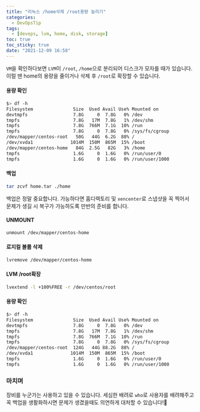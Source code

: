 ```yaml
---
title: "리눅스 /home삭제 /root용량 늘리기"
categories:
  - DevOpsTip
tags:
  - [devops, lvm, home, disk, storage]
toc: true
toc_sticky: true
date: "2021-12-09 16:58"
---
```


``VM``을 확인하다보면 ``LVM``이 ``/root``, ``/home``으로 분리되어 디스크가 모자를 때가 있습니다. 이럴 땐 home의 용량을 줄이거나 삭제 후 ``/root``로 확장할 수 있습니다.

#### 용량 확인

```bash
$> df -h
Filesystem               Size  Used Avail Use% Mounted on
devtmpfs                 7.8G     0  7.8G   0% /dev
tmpfs                    7.8G   17M  7.8G   1% /dev/shm
tmpfs                    7.8G  766M  7.1G  10% /run
tmpfs                    7.8G     0  7.8G   0% /sys/fs/cgroup
/dev/mapper/centos-root   50G   44G  6.2G  88% /
/dev/xvda1              1014M  150M  865M  15% /boot
/dev/mapper/centos-home   84G  2.5G   82G   3% /home
tmpfs                    1.6G     0  1.6G   0% /run/user/0
tmpfs                    1.6G     0  1.6G   0% /run/user/1000
```

#### 백업

```bash
tar zcvf home.tar ./home
```

백업은 정말 중요합니다. 가능하다면 홈디렉토리 및 ``xencenter``로 스냅샷을 꼭 찍어서 문제가 생길 시 복구가 가능하도록 만반의 준비를 합니다.

#### UNMOUNT

```bash
unmount /dev/mapper/centos-home
```

#### 로지컬 볼륨 삭제

```bash
lvremove /dev/mapper/centos-home
```

#### LVM /root확장

```bash
lvextend -l +100%FREE -r /dev/centos/root
```

#### 용량 확인

```bash
$> df -h
Filesystem               Size  Used Avail Use% Mounted on
devtmpfs                 7.8G     0  7.8G   0% /dev
tmpfs                    7.8G   17M  7.8G   1% /dev/shm
tmpfs                    7.8G  766M  7.1G  10% /run
tmpfs                    7.8G     0  7.8G   0% /sys/fs/cgroup
/dev/mapper/centos-root  124G   44G 88.2G  88% /
/dev/xvda1              1014M  150M  865M  15% /boot
tmpfs                    1.6G     0  1.6G   0% /run/user/0
tmpfs                    1.6G     0  1.6G   0% /run/user/1000
```

### 마치며

장비를 누군가는 사용하고 있을 수 있습니다. 세심한 배려로 ``who``로 사용자를 배려해주고 꼭 백업을 생활화하시면 문제가 생겼을때도 의연하게 대처할 수 있습니다!👏
